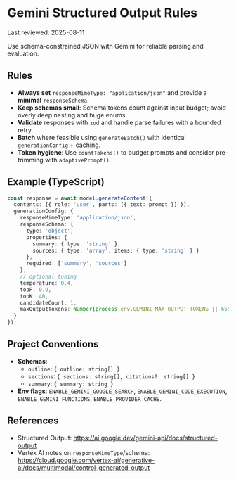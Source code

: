 # Gemini Structured Output Rules

Last reviewed: 2025-08-11

Use schema-constrained JSON with Gemini for reliable parsing and evaluation.

## Rules
- **Always set** `responseMimeType: "application/json"` and provide a **minimal** `responseSchema`.
- **Keep schemas small**: Schema tokens count against input budget; avoid overly deep nesting and huge enums.
- **Validate** responses with `zod` and handle parse failures with a bounded retry.
- **Batch** where feasible using `generateBatch()` with identical `generationConfig` + caching.
- **Token hygiene**: Use `countTokens()` to budget prompts and consider pre-trimming with `adaptivePrompt()`.

## Example (TypeScript)
```ts
const response = await model.generateContent({
  contents: [{ role: 'user', parts: [{ text: prompt }] }],
  generationConfig: {
    responseMimeType: 'application/json',
    responseSchema: {
      type: 'object',
      properties: {
        summary: { type: 'string' },
        sources: { type: 'array', items: { type: 'string' } }
      },
      required: ['summary', 'sources']
    },
    // optional tuning
    temperature: 0.4,
    topP: 0.9,
    topK: 40,
    candidateCount: 1,
    maxOutputTokens: Number(process.env.GEMINI_MAX_OUTPUT_TOKENS || 65536)
  }
});
```

## Project Conventions
- **Schemas**:
  - `outline`: `{ outline: string[] }`
  - `sections`: `{ sections: string[], citations?: string[] }`
  - `summary`: `{ summary: string }`
- **Env flags**: `ENABLE_GEMINI_GOOGLE_SEARCH`, `ENABLE_GEMINI_CODE_EXECUTION`, `ENABLE_GEMINI_FUNCTIONS`, `ENABLE_PROVIDER_CACHE`.

## References
- Structured Output: https://ai.google.dev/gemini-api/docs/structured-output
- Vertex AI notes on `responseMimeType`/schema: https://cloud.google.com/vertex-ai/generative-ai/docs/multimodal/control-generated-output
